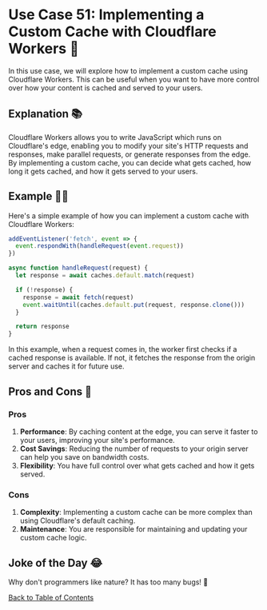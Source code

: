 # Use Case 51: Implementing a Custom Cache with Cloudflare Workers 🚀

In this use case, we will explore how to implement a custom cache using Cloudflare Workers. This can be useful when you want to have more control over how your content is cached and served to your users.

## Explanation 📚

Cloudflare Workers allows you to write JavaScript which runs on Cloudflare's edge, enabling you to modify your site's HTTP requests and responses, make parallel requests, or generate responses from the edge. By implementing a custom cache, you can decide what gets cached, how long it gets cached, and how it gets served to your users.

## Example 🧑‍💻

Here's a simple example of how you can implement a custom cache with Cloudflare Workers:

```javascript
addEventListener('fetch', event => {
  event.respondWith(handleRequest(event.request))
})

async function handleRequest(request) {
  let response = await caches.default.match(request)

  if (!response) {
    response = await fetch(request)
    event.waitUntil(caches.default.put(request, response.clone()))
  }

  return response
}
```

In this example, when a request comes in, the worker first checks if a cached response is available. If not, it fetches the response from the origin server and caches it for future use.

## Pros and Cons 🏁

### Pros

1. **Performance**: By caching content at the edge, you can serve it faster to your users, improving your site's performance.
2. **Cost Savings**: Reducing the number of requests to your origin server can help you save on bandwidth costs.
3. **Flexibility**: You have full control over what gets cached and how it gets served.

### Cons

1. **Complexity**: Implementing a custom cache can be more complex than using Cloudflare's default caching.
2. **Maintenance**: You are responsible for maintaining and updating your custom cache logic.

## Joke of the Day 😂

Why don't programmers like nature? It has too many bugs! 🐛

[Back to Table of Contents](table_of_contents.md)